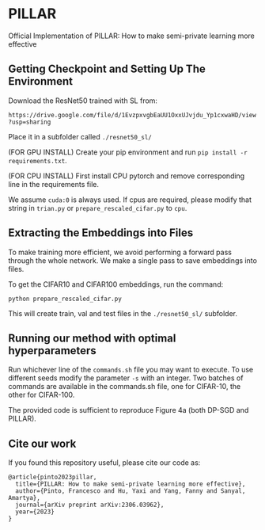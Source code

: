 # PILLAR
Official Implementation of PILLAR: How to make semi-private learning more effective

## Getting Checkpoint and Setting Up The Environment
Download the ResNet50 trained with SL from:

`https://drive.google.com/file/d/1EvzpxvgbEaUU1OxxUJvjdu_Yp1cxwaHD/view?usp=sharing`

Place it in a subfolder called `./resnet50_sl/`

(FOR GPU INSTALL) Create your pip environment and run `pip install -r requirements.txt`. 

(FOR CPU INSTALL) First install CPU pytorch and remove corresponding line in the requirements file. 

We assume `cuda:0` is always used. If cpus are required, please modify that string in `trian.py` or `prepare_rescaled_cifar.py` to `cpu`. 

## Extracting the Embeddings into Files
To make training more efficient, we avoid performing a forward pass through the whole network.
We make a single pass to save embeddings into files.

To get the CIFAR10 and CIFAR100 embeddings, run the command:

`python prepare_rescaled_cifar.py`

This will create train, val and test files in the `./resnet50_sl/` subfolder.

## Running our method with optimal hyperparameters
Run whichever line of the `commands.sh` file you may want to execute. To use different seeds 
modify the parameter `-s` with an integer.
Two batches of commands are available in the commands.sh file, one for CIFAR-10, the other for CIFAR-100.

The provided code is sufficient to reproduce Figure 4a (both DP-SGD and PILLAR).

## Cite our work
If you found this repository useful, please cite our code as:


```
@article{pinto2023pillar,
  title={PILLAR: How to make semi-private learning more effective},
  author={Pinto, Francesco and Hu, Yaxi and Yang, Fanny and Sanyal, Amartya},
  journal={arXiv preprint arXiv:2306.03962},
  year={2023}
}
```
